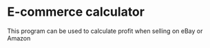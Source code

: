 # E-commerce calculator
This program can be used to calculate profit when selling on eBay or Amazon
